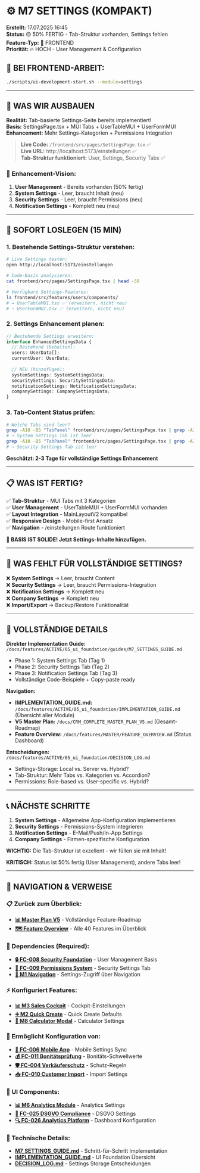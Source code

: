 # ⚙️ M7 SETTINGS (KOMPAKT)

**Erstellt:** 17.07.2025 16:45  
**Status:** 🟡 50% FERTIG - Tab-Struktur vorhanden, Settings fehlen  
**Feature-Typ:** 🎨 FRONTEND  
**Priorität:** 🔥 HOCH - User Management & Configuration

## 🚨 BEI FRONTEND-ARBEIT:
```bash
./scripts/ui-development-start.sh --module=settings
```

---

## 🧠 WAS WIR AUSBAUEN

**Realität:** Tab-basierte Settings-Seite bereits implementiert!  
**Basis:** SettingsPage.tsx + MUI Tabs + UserTableMUI + UserFormMUI  
**Enhancement:** Mehr Settings-Kategorien + Permissions Integration  

> **Live Code:** `/frontend/src/pages/SettingsPage.tsx` ✅  
> **Live URL:** http://localhost:5173/einstellungen ✅  
> **Tab-Struktur funktioniert:** User, Settings, Security Tabs ✅  

### 🎯 Enhancement-Vision:
1. **User Management** - Bereits vorhanden (50% fertig)
2. **System Settings** - Leer, braucht Inhalt (neu)  
3. **Security Settings** - Leer, braucht Permissions (neu)
4. **Notification Settings** - Komplett neu (neu)

---

## 🚀 SOFORT LOSLEGEN (15 MIN)

### 1. **Bestehende Settings-Struktur verstehen:**
```bash
# Live Settings testen:
open http://localhost:5173/einstellungen

# Code-Basis analysieren:
cat frontend/src/pages/SettingsPage.tsx | head -50

# Verfügbare Settings-Features:
ls frontend/src/features/users/components/
# → UserTableMUI.tsx ✅ (erweitern, nicht neu)
# → UserFormMUI.tsx ✅ (erweitern, nicht neu)
```

### 2. **Settings Enhancement planen:**
```typescript
// Bestehende Settings erweitern:
interface EnhancedSettingsData {
  // Bestehend (behalten):
  users: UserData[];
  currentUser: UserData;
  
  // NEU (hinzufügen):
  systemSettings: SystemSettingsData;
  securitySettings: SecuritySettingsData;
  notificationSettings: NotificationSettingsData;
  companySettings: CompanySettingsData;
}
```

### 3. **Tab-Content Status prüfen:**
```bash
# Welche Tabs sind leer?
grep -A10 -B5 "TabPanel" frontend/src/pages/SettingsPage.tsx | grep -A20 "value={1}"
# → System Settings Tab ist leer
grep -A10 -B5 "TabPanel" frontend/src/pages/SettingsPage.tsx | grep -A20 "value={2}"
# → Security Settings Tab ist leer
```

**Geschätzt: 2-3 Tage für vollständige Settings Enhancement**

---

## 📋 WAS IST FERTIG?

✅ **Tab-Struktur** - MUI Tabs mit 3 Kategorien  
✅ **User Management** - UserTableMUI + UserFormMUI vorhanden  
✅ **Layout Integration** - MainLayoutV2 kompatibel  
✅ **Responsive Design** - Mobile-first Ansatz  
✅ **Navigation** - /einstellungen Route funktioniert  

**🎯 BASIS IST SOLIDE! Jetzt Settings-Inhalte hinzufügen.**

---

## 🚨 WAS FEHLT FÜR VOLLSTÄNDIGE SETTINGS?

❌ **System Settings** → Leer, braucht Content  
❌ **Security Settings** → Leer, braucht Permissions-Integration  
❌ **Notification Settings** → Komplett neu  
❌ **Company Settings** → Komplett neu  
❌ **Import/Export** → Backup/Restore Funktionalität  

---

## 🔗 VOLLSTÄNDIGE DETAILS

**Direkter Implementation Guide:** `/docs/features/ACTIVE/05_ui_foundation/guides/M7_SETTINGS_GUIDE.md`
- Phase 1: System Settings Tab (Tag 1)
- Phase 2: Security Settings Tab (Tag 2)
- Phase 3: Notification Settings Tab (Tag 3)
- Vollständige Code-Beispiele + Copy-paste ready

**Navigation:** 
- **IMPLEMENTATION_GUIDE.md:** `/docs/features/ACTIVE/05_ui_foundation/IMPLEMENTATION_GUIDE.md` (Übersicht aller Module)
- **V5 Master Plan:** `/docs/CRM_COMPLETE_MASTER_PLAN_V5.md` (Gesamt-Roadmap)
- **Feature Overview:** `/docs/features/MASTER/FEATURE_OVERVIEW.md` (Status Dashboard)

**Entscheidungen:** `/docs/features/ACTIVE/05_ui_foundation/DECISION_LOG.md`
- Settings-Storage: Local vs. Server vs. Hybrid?
- Tab-Struktur: Mehr Tabs vs. Kategorien vs. Accordion?
- Permissions: Role-based vs. User-specific vs. Hybrid?

---

## 📞 NÄCHSTE SCHRITTE

1. **System Settings** - Allgemeine App-Konfiguration implementieren
2. **Security Settings** - Permissions-System integrieren  
3. **Notification Settings** - E-Mail/Push/In-App Settings
4. **Company Settings** - Firmen-spezifische Konfiguration

**WICHTIG:** Die Tab-Struktur ist exzellent - wir füllen sie mit Inhalt!

**KRITISCH:** Status ist 50% fertig (User Management), andere Tabs leer!

---

## 🧭 NAVIGATION & VERWEISE

### 📋 Zurück zum Überblick:
- **[📊 Master Plan V5](/docs/CRM_COMPLETE_MASTER_PLAN_V5.md)** - Vollständige Feature-Roadmap
- **[🗺️ Feature Overview](/docs/features/MASTER/FEATURE_OVERVIEW.md)** - Alle 40 Features im Überblick

### 🔗 Dependencies (Required):
- **[🔒 FC-008 Security Foundation](/docs/features/ACTIVE/01_security_foundation/FC-008_KOMPAKT.md)** - User Management Basis
- **[👥 FC-009 Permissions System](/docs/features/ACTIVE/04_permissions_system/FC-009_KOMPAKT.md)** - Security Settings Tab
- **[🧭 M1 Navigation](/docs/features/ACTIVE/05_ui_foundation/M1_NAVIGATION_KOMPAKT.md)** - Settings-Zugriff über Navigation

### ⚡ Konfiguriert Features:
- **[📊 M3 Sales Cockpit](/docs/features/ACTIVE/05_ui_foundation/M3_SALES_COCKPIT_KOMPAKT.md)** - Cockpit-Einstellungen
- **[➕ M2 Quick Create](/docs/features/ACTIVE/05_ui_foundation/M2_QUICK_CREATE_KOMPAKT.md)** - Quick Create Defaults
- **[🧮 M8 Calculator Modal](/docs/features/ACTIVE/03_calculator_modal/M8_KOMPAKT.md)** - Calculator Settings

### 🚀 Ermöglicht Konfiguration von:
- **[📱 FC-006 Mobile App](/docs/features/PLANNED/09_mobile_app/FC-006_KOMPAKT.md)** - Mobile Settings Sync
- **[💰 FC-011 Bonitätsprüfung](/docs/features/ACTIVE/02_opportunity_pipeline/integrations/FC-011_KOMPAKT.md)** - Bonitäts-Schwellwerte
- **[🛡️ FC-004 Verkäuferschutz](/docs/features/PLANNED/07_verkaeuferschutz/FC-004_KOMPAKT.md)** - Schutz-Regeln
- **[📥 FC-010 Customer Import](/docs/features/PLANNED/11_customer_import/FC-010_KOMPAKT.md)** - Import Settings

### 🎨 UI Components:
- **[📊 M6 Analytics Module](/docs/features/PLANNED/13_analytics_m6/M6_KOMPAKT.md)** - Analytics Settings
- **[📄 FC-025 DSGVO Compliance](/docs/features/PLANNED/25_dsgvo_compliance/FC-025_KOMPAKT.md)** - DSGVO Settings
- **[🔍 FC-026 Analytics Platform](/docs/features/PLANNED/26_analytics_platform/FC-026_KOMPAKT.md)** - Dashboard Konfiguration

### 🔧 Technische Details:
- **[M7_SETTINGS_GUIDE.md](./guides/M7_SETTINGS_GUIDE.md)** - Schritt-für-Schritt Implementation
- **[IMPLEMENTATION_GUIDE.md](./IMPLEMENTATION_GUIDE.md)** - UI Foundation Übersicht
- **[DECISION_LOG.md](./DECISION_LOG.md)** - Settings Storage Entscheidungen